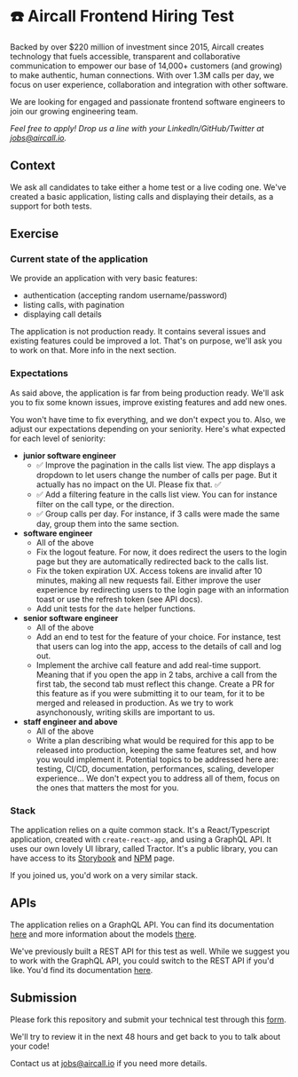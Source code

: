 # :phone: Aircall Frontend Hiring Test

Backed by over $220 million of investment since 2015, Aircall creates technology that fuels accessible, transparent and collaborative communication to empower our base of 14,000+ customers (and growing) to make authentic, human connections. With over 1.3M calls per day, we focus on user experience, collaboration and integration with other software.

We are looking for engaged and passionate frontend software engineers to join our growing engineering team.

_Feel free to apply! Drop us a line with your LinkedIn/GitHub/Twitter at jobs@aircall.io._

## Context

We ask all candidates to take either a home test or a live coding one. We've created a basic application, listing calls and displaying their details, as a support for both tests.

## Exercise

### Current state of the application

We provide an application with very basic features:

- authentication (accepting random username/password)
- listing calls, with pagination
- displaying call details

The application is not production ready. It contains several issues and existing features could be improved a lot. That's on purpose, we'll ask you to work on that. More info in the next section.

### Expectations

As said above, the application is far from being production ready. We'll ask you to fix some known issues, improve existing features and add new ones.

You won't have time to fix everything, and we don't expect you to. Also, we adjust our expectations depending on your seniority. Here's what expected for each level of seniority:

- **junior software engineer**
  - ✅ Improve the pagination in the calls list view. The app displays a dropdown to let users change the number of calls per page. But it actually has no impact on the UI. Please fix that. ✅
  - ✅ Add a filtering feature in the calls list view. You can for instance filter on the call type, or the direction.
  - ✅ Group calls per day. For instance, if 3 calls were made the same day, group them into the same section.
- **software engineer**
  - All of the above
  - Fix the logout feature. For now, it does redirect the users to the login page but they are automatically redirected back to the calls list.
  - Fix the token expiration UX. Access tokens are invalid after 10 minutes, making all new requests fail. Either improve the user experience by redirecting users to the login page with an information toast or use the refresh token (see API docs).
  - Add unit tests for the `date` helper functions.
- **senior software engineer**
  - All of the above
  - Add an end to test for the feature of your choice. For instance, test that users can log into the app, access to the details of call and log out.
  - Implement the archive call feature and add real-time support. Meaning that if you open the app in 2 tabs, archive a call from the first tab, the second tab must reflect this change. Create a PR for this feature as if you were submitting it to our team, for it to be merged and released in production. As we try to work asynchonously, writing skills are important to us.
- **staff engineer and above**
  - All of the above
  - Write a plan describing what would be required for this app to be released into production, keeping the same features set, and how you would implement it. Potential topics to be addressed here are: testing, CI/CD, documentation, performances, scaling, developer experience... We don't expect you to address all of them, focus on the ones that matters the most for you.

### Stack

The application relies on a quite common stack. It's a React/Typescript application, created with `create-react-app`, and using a GraphQL API. It uses our own lovely UI library, called Tractor. It's a public library, you can have access to its [Storybook](http://tractor.aircall.io/) and [NPM](https://www.npmjs.com/package/@aircall/tractor) page.

If you joined us, you'd work on a very similar stack.

## APIs

The application relies on a GraphQL API. You can find its documentation [here](documentation/GRAPHQL_API.md) and more information about the models [there](documentation/MODELS.md).

We've previously built a REST API for this test as well. While we suggest you to work with the GraphQL API, you could switch to the REST API if you'd like. You'd find its documentation [here](documentation/REST_API.md).

## Submission

Please fork this repository and submit your technical test through this [form](https://forms.gle/1TG1snJoGgvPKox5A).

We'll try to review it in the next 48 hours and get back to you to talk about your code!

Contact us at jobs@aircall.io if you need more details.
